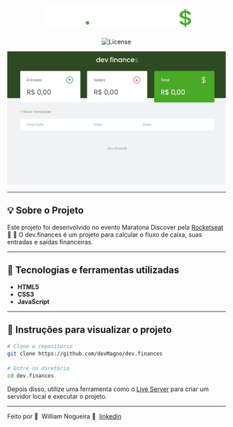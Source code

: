 <h1 align="center">
  <img alt="dev.finances" title="dev.finances" src="./assets/logo.svg" />
</h1>

<p align="center">
  <img alt="License" src="https://img.shields.io/static/v1?label=license&message=MIT&color=8257E5&labelColor=000000">
</p>

<div align="center">
  <img src="./assets/finances.gif" />
</div>

---

## 💡 Sobre o Projeto

Este projeto foi desenvolvido no evento Maratona Discover pela [Rocketseat](https://rocketseat.com.br/) 🚀&nbsp;💜
O dev.finances é um projeto para calcular o fluxo de caixa, suas entradas e saídas financeiras.

---

## 🚀 Tecnologias e ferramentas utilizadas

- **HTML5**
- **CSS3**
- **JavaScript**

---

## 🔧 Instruções para visualizar o projeto

```bash
# Clone o repositório
git clone https://github.com/devMagno/dev.finances

# Entre no diretório
cd dev.finances
```

Depois disso, utilize uma ferramenta como o [Live Server](https://marketplace.visualstudio.com/items?itemName=ritwickdey.LiveServer) para criar um servidor local e executar o projeto.

---

Feito por 💜&nbsp; William Nogueira 👋 &nbsp;[linkedin](https://www.linkedin.com/in/william-nogueira-870a98190/)
